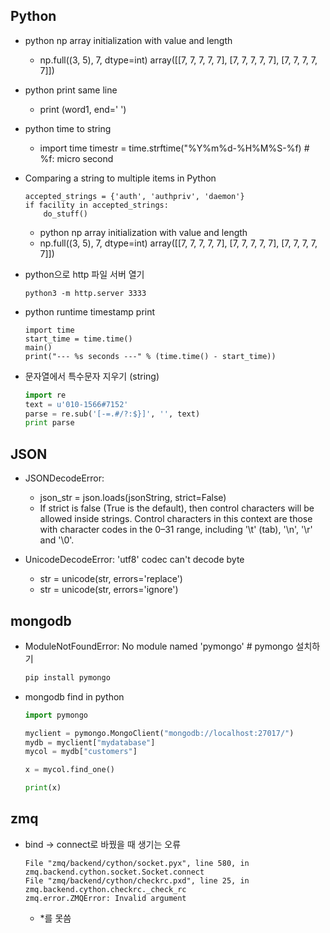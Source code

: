 ## Python
- python np array initialization with value and length
  - np.full((3, 5), 7, dtype=int)
    array([[7, 7, 7, 7, 7],
          [7, 7, 7, 7, 7],
          [7, 7, 7, 7, 7]])
          
- python print same line
  - print (word1, end=' ')
  
- python time to string
  - import time
    timestr = time.strftime("%Y%m%d-%H%M%S-%f) # %f: micro second

- Comparing a string to multiple items in Python
  ```python3
  accepted_strings = {'auth', 'authpriv', 'daemon'}
  if facility in accepted_strings:
      do_stuff()
  ```
  
  - python np array initialization with value and length
  - np.full((3, 5), 7, dtype=int)
    array([[7, 7, 7, 7, 7],
          [7, 7, 7, 7, 7],
          [7, 7, 7, 7, 7]])

- python으로 http 파일 서버 열기
  ```
  python3 -m http.server 3333
  ```

- python runtime timestamp print 
  ```python3
  import time
  start_time = time.time()
  main()
  print("--- %s seconds ---" % (time.time() - start_time))
  ```
  
- 문자열에서 특수문자 지우기 (string)
  ```python
  import re
  text = u'010-1566#7152'
  parse = re.sub('[-=.#/?:$}]', '', text)
  print parse
  ```

## JSON
- JSONDecodeError:
  - json_str = json.loads(jsonString, strict=False)
  - If strict is false (True is the default), then control characters will be allowed inside strings. Control characters in this context are those with character codes in the 0–31 range, including '\t' (tab), '\n', '\r' and '\0'.

- UnicodeDecodeError: 'utf8' codec can't decode byte
  - str = unicode(str, errors='replace')
  - str = unicode(str, errors='ignore')

## mongodb
- ModuleNotFoundError: No module named 'pymongo' # pymongo 설치하기
  ```bash
  pip install pymongo
  ```
- mongodb find in python
  ```python
  import pymongo

  myclient = pymongo.MongoClient("mongodb://localhost:27017/")
  mydb = myclient["mydatabase"]
  mycol = mydb["customers"]

  x = mycol.find_one()

  print(x)
  ```
  
## zmq
- bind -> connect로 바꿨을 때 생기는 오류
  ```
  File "zmq/backend/cython/socket.pyx", line 580, in zmq.backend.cython.socket.Socket.connect
  File "zmq/backend/cython/checkrc.pxd", line 25, in zmq.backend.cython.checkrc._check_rc
  zmq.error.ZMQError: Invalid argument
  ```
  - *를 못씀

